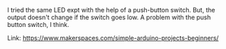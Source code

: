 I tried the same LED expt with the help of a push-button switch. But, the output doesn't change if the switch goes low. A problem 
with the push button switch, I think.

Link: https://www.makerspaces.com/simple-arduino-projects-beginners/
